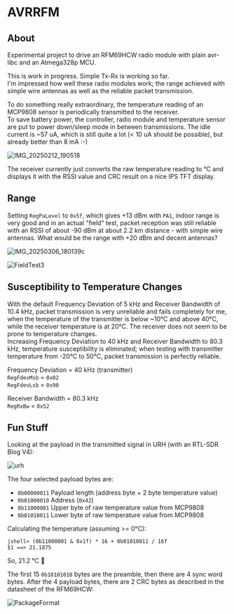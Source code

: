 # AVRRFM

## About

Experimental project to drive an RFM69HCW radio module with plain avr-libc
and an Atmega328p MCU.  

This is work in progress. Simple Tx-Rx is working so far.  
I'm impressed how well these radio modules work; the range achieved with 
simple wire antennas as well as the reliable packet transmission.

To do something really extraordinary, the temperature reading of an MCP9808
sensor is periodically transmitted to the receiver.  
To save battery power, the controller, radio module and temperature sensor 
are put to power down/sleep mode in between transmissions. The idle current 
is ~57 uA, which is still quite a lot (< 10 uA should be possible), but already 
better than 8 mA :-)

![IMG_20250212_190518](https://github.com/user-attachments/assets/dd87b7de-c97d-4ecb-ab24-f5a34b849914)

The receiver currently just converts the raw temperature reading to °C and 
displays it with the RSSI value and CRC result on a nice IPS TFT display.

## Range

Setting `RegPaLevel` to `0x5f`, which gives +13 dBm with `PA1`, indoor range is very good 
and in an actual "field" test, packet reception was still reliable with an RSSI of about -90 dBm 
at about 2.2 km distance - with simple wire antennas. What would be the range with +20 dBm and 
decent antennas?  

![IMG_20250306_180139c](https://github.com/user-attachments/assets/27c66e7a-ec16-4e98-9f94-7713fe54c7d0)

![FieldTest3](https://github.com/user-attachments/assets/f2289f8e-1f81-4b85-9146-07c2ce1bb563)

## Susceptibility to Temperature Changes

With the default Frequency Deviation of 5 kHz and Receiver Bandwidth of 10.4 kHz, packet transmission
is very unreliable and fails completely for me, when the temperature of the transmitter is below 
~10°C and above 40°C, while the receiver temperature is at 20°C. The receiver does not seem to be 
prone to temperature changes.  
Increasing Frequency Deviation to 40 kHz and Receiver Bandwidth to 80.3 kHz, temperature susceptibility 
is eliminated; when testing with transmitter temperature from -20°C to 50°C, packet transmission is 
perfectly reliable.

Frequency Deviation = 40 kHz (transmitter)  
`RegFdevMsb` = `0x02`  
`RegFdevLsb` = `0x90`  

Receiver Bandwidth = 80.3 kHz  
`RegRxBw` = `0x52`  

## Fun Stuff

Looking at the payload in the transmitted signal in URH (with an RTL-SDR Blog V4):

![urh](https://github.com/user-attachments/assets/4c0b159a-5ae9-444c-99f1-6edc385ba4b1)

The four selected payload bytes are:  

- `0b00000011` Payload length (address byte + 2 byte temperature value)
- `0b01000010` Address (`0x42`)
- `0b11000001` Upper byte of raw temperature value from MCP9808
- `0b01010011` Lower byte of raw temperature value from MCP9808

Calculating the temperature (assuming >= 0°C):  

    jshell> (0b11000001 & 0x1f) * 16 + 0b01010011 / 16f
    $1 ==> 21.1875

So, 21.2 °C 🙂

The first 15 `0b10101010` bytes are the preamble, then there are 4 sync word bytes.
After the 4 payload bytes, there are 2 CRC bytes as described in the datasheet of the RFM69HCW:

![PackageFormat](https://github.com/user-attachments/assets/11687645-552c-46e5-a0bf-ef490b1bca48)
